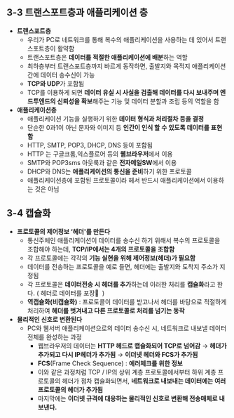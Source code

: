 ## 3-3 트랜스포트층과 애플리케이션 층

- **트랜스포트층**
    - 우리가 PC로 네트워크를 통해 복수의 애플리케이션을 사용하는 데 있어서 트랜스포트층이 활약함
    - 트랜스포트층은 **데이터를 적절한 애플리케이션에 배분**하는 역할
    - 최하층부터 트랜스포트층까지 바르게 동작하면, 출발지와 목적지 애플리케이션 간에 데이터 송수신이 가능
    - **TCP와 UDP**가 포함됨
    - TCP를 이용하게 되면 **데이터 유실 시 사실을 검출해 데이터를 다시 보내주며 엔드투엔드의 신뢰성을 확보**해주는 기능 및 데이터 분할과 조립 등의 역할을 함
- **애플리케이션층**
    - 애플리케이션 기능을 실행하기 위한 **데이터 형식과 처리절차 등을 결정**
    - 단순한 0과1이 아닌 문자와 이미지 등 **인간이 인식 할 수 있도록 데이터를 표현함**
    - HTTP, SMTP, POP3, DHCP, DNS 등이 포함됨
    - HTTP 는 구글크롬,익스플로어 등의 **웹브라우저**에서 이용
    - SMTP와 POP3sms 아웃룩과 같은 **전자메일SW**에서 이용
    - DHCP와 DNS는 **애플리케이션의 통신을 준비**하기 위한 프로토콜
    - 애플리케이션층에 포함된 프로토콜이라 헤서 반드시 애플리케이션에서 이용하는 것은 아님

## 3-4  캡슐화

- **프로토콜의 제어정보 ‘헤더'를 만든다**
    - 통신주체인 애플리케이션이 데이터를 송수신 하기 위해서 복수의 프로토콜을 조합해야 하는데, **TCP/IP에서는 4개의 프로토콜을 조합함**
    - 각 프로토콜에는 각각의 **기능 실현을 위해 제어정보(헤더)가 필요함**
    - 데이터를 전송하는 프로토콜을 예로 들면, 헤더에는 출발지와 도착지 주소가 지정됨
    - 각 프로토콜은 **데이터전송 시 헤더를 추가**하는데 이러한 처리를 **캡슐화**라고 한다.
    ( 헤더로 데이터를 포장🎁  )
    - **역캡슐화(비캡슐화)** : 프로토콜이 데이터를 받고나서 헤더를 바탕으로 적절하게 처리하여 **헤더를 벗겨내고 다른 프로토콜로 처리를 넘기는 동작**
- **물리적인 신호로 변환된다**
    - PC와 웹서버 애플리케이션으로의 데이터 송수신 시, 네트워크로 내보낼 데이터전체를 완성하는 과정
        - 웹브라우저의 데이터는 **HTTP 헤드로 캡슐화되어 TCP로 넘어감** → **헤더가 추가되고 다시 IP헤더가 추가됨** → **이더넷 헤더와 FCS가 추가됨**
        - **FCS**(Frame Check Sequence) : **에러체크를 위한 정보**
        - 이와 같은 과정처럼 TCP / IP의 상위 계층 프로토콜에서부터 하위 계층 프로토콜의 헤더가 점차 캡슐화되면서, **네트워크로 내보내는 데이터에는 여러 프로토콜의 헤더가 추가됨**
        - 마지막에는 **이더넷 규격에 대응하는 물리적인 신호로 변환해 전송매체로 내보낸다.**
